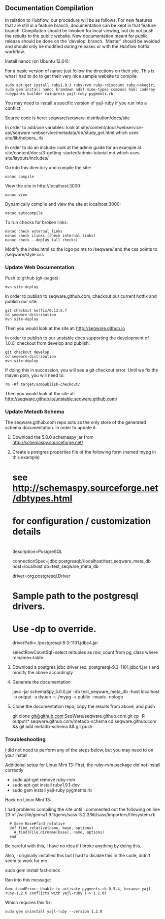 ## Documentation Compilation

In relation to Hubflow, our procedure will be as follows. For new features that 
are still in a feature branch, documentation can be kept in that feature branch. 
Compilation should be invoked for local viewing, but do not push the results to 
the public website. New documentation meant for public release should be done on 
the 'develop' branch. 'Master' should be avoided and should only be modified 
during releases or with the Hubflow hotfix workflow.

Install nanoc (on Ubuntu 12.04):

For a basic version of nanoc just follow the directions on their site. This is
what I had to do to get their very nice sample website to compile:

    sudo apt-get install ruby1.9.3 ruby-rvm ruby-rdiscount ruby-nokogiri
    sudo gem install nanoc kramdown adsf mime-types compass haml coderay rubypants builder rainpress yajl-ruby pygments.rb 

You may need to install a specific version of yajl-ruby if you run into a conflict.

Source code is here:
seqware/seqware-distribution/docs/site

In order to add/use variables:
look at site/content/docs/webservice-api/seqware-webservice/metadata/db/study_get.html which uses site/lib/helpers_.rb

In order to do an include:
look at the admin guide for an example at site/content/docs/3-getting-started/admin-tutorial.md which uses site/layouts/includes/

Go into this directory and compile the site:

    nanoc compile

View the site in http://localhost:3000 :

    nanoc view

Dynamically compile and view the site at localhost:3000:

    nanoc autocompile

To run checks for broken links:

    nanoc check external_links
    nanoc check ilinks (check internal links)
    nanoc check --deploy (all checks)

Modify the index.html so the logo points to /seqware/ and the css points to /seqware/style.css

### Update Web Documentation 

Push to github (gh-pages):

    mvn site-deploy

In order to publish to seqware.github.com, checkout our current hotfix and publish our site:

    git checkout hotfix/0.13.6.7
    cd seqware-distribution 
    mvn site-deploy

Then you would look at the site at: http://seqware.github.io

In order to publish to our unstable docs supporting the development of 1.0.0, checkout from develop and publish:

    git checkout develop 
    cd seqware-distribution 
    mvn site-deploy

If doing this in succession, you will see a git checkout error.  Until we fix the maven pom, you will need to:

    rm -Rf target/scmpublish-checkout/

Then you would look at the site at: http://seqware.github.io/unstable.seqware.github.com/

### Update Metadb Schema

The seqware.github.com repo acts as the only store of the generated schema documentation. 
In order to update it:

1. Download the 5.0.0 schemaspy jar from http://schemaspy.sourceforge.net/ 
2. Create a postgres properties file of the following form (named mypg in this example)

	#
	# see http://schemaspy.sourceforge.net/dbtypes.html
	# for configuration / customization details
	#

	description=PostgreSQL

	connectionSpec=jdbc:postgresql://localhost/test_seqware_meta_db
	host=localhost
	db=test_seqware_meta_db

	driver=org.postgresql.Driver

	# Sample path to the postgresql drivers.
	# Use -dp to override.
	driverPath=./postgresql-9.3-1101.jdbc4.jar

	selectRowCountSql=select reltuples as row_count from pg_class where relname=:table

3. Download a postgres jdbc driver (ex: postgresql-9.3-1101.jdbc4.jar ) and modify the above accordingly
4. Generate the documentation 

    java -jar schemaSpy_5.0.0.jar -db test_seqware_meta_db -host localhost -o output -u dyuen -t ./mypg -s public -noads -nologo

5. Clone the documentation repo, copy the results from above, and push

    git clone git@github.com:SeqWare/seqware.github.com.git
    cp -R output/* seqware.github.com/metadb-schema
    cd seqware.github.com && git add metadb-schema && git push


### Troubleshooting 

I did not need to perform any of the steps below, but you may need to on your install

Additional setup for Linux Mint 13:
First, the ruby-rvm package did not install correctly
* sudo apt-get remove ruby-rvm 
* sudo apt-get install ruby1.9.1-dev
* sudo gem install yajl-ruby pygments.rb 

Hack on Linux Mint 13:

I had problems compiling the site until I commented out the following on line 23 of /var/lib/gems/1.9.1/gems/sass-3.2.3/lib/sass/importers/filesystem.rb

      # @see Base#find_relative
      def find_relative(name, base, options)
        #_find(File.dirname(base), name, options)
      end

Be careful with this, I have no idea if I broke anything by doing this.

Also, I originally installed this but I had to disable this in the code, didn't seem to work for me

sudo gem install fast-aleck 

Ran into this message:

    Gem::LoadError: Unable to activate pygments.rb-0.5.4, because yajl-ruby-1.2.0 conflicts with yajl-ruby (~> 1.1.0)

Which requires this fix:

    sudo gem uninstall yajl-ruby --version 1.2.0



